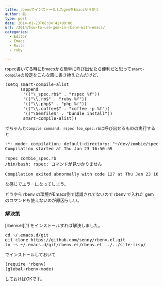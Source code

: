 ```yaml
---
title: rbenvでインストールしたgemをEmacsから使う
author: 鉄
type: post
date: 2014-01-23T08:04:42+00:00
url: /2014/how-to-use-gem-in-rbenv-with-emacs/
categories:
  - Editor
  - Emacs
  - Rails
  - ruby

---
```

rspec書いてる時にEmacsから簡単に呼び出せたら便利だと思って`smart-compile`の設定をこんな風に書き換えたんだけど、

<pre class="lang:lisp decode:true " >(setq smart-compile-alist
      (append
       '(("\_spec.rb$" . "rspec %f"))
       '(("\\.rb$" . "ruby %f"))
       '(("\\.php$" . "php %f"))
       '(("\\.coffee$" . "coffee -p %f"))       
       '(("\Gemfile$" . "bundle install"))
       smart-compile-alist))
</pre>

でちゃんと`Compile command: rspec foo_spec.rb`は呼び出せるものの実行すると

<pre class="lang:default decode:true " >-*- mode: compilation; default-directory: "~/dev/zombie/spec/lib/" -*-
Compilation started at Thu Jan 23 16:50:59

rspec zombie_spec.rb
/bin/bash: rspec: コマンドが見つかりません

Compilation exited abnormally with code 127 at Thu Jan 23 16:51:00</pre>

な感じでエラーになってしまう。

どうやら rbenv の環境がEmacs側で認識されてないので rbenv で入れた gem のコマンドも使えないのが原因らしい。

### 解決策

[rbenv.el][1] をインストールすれば解決しました。

<pre class="lang:default decode:true " >cd ~/.emacs.d/git
git clone https://github.com/senny/rbenv.el.git
ln -s ~/.emacs.d/git/rbenv.el/rbenv.el ../../site-lisp/</pre>

でインストールしておいて

<pre class="lang:lisp decode:true " title="~/.emacs.d/inits/10-rbenv.el" >(require 'rbenv)
(global-rbenv-mode)</pre>

しておけばOKです。

